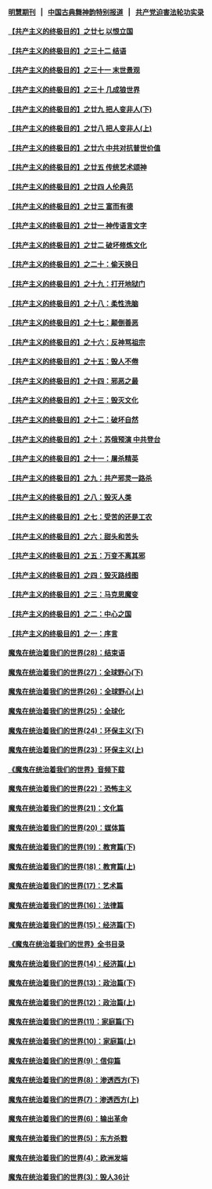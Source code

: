#### [明慧期刊](https://github.com/gfw-breaker/mh-qikan) &nbsp;&nbsp;|&nbsp;&nbsp; [中国古典舞神韵特别报道](https://github.com/gfw-breaker/mh-news/blob/master/shenyun.md?t=07112338) &nbsp;&nbsp;|&nbsp;&nbsp; [共产党迫害法轮功实录](https://github.com/gfw-breaker/mh-news/blob/master/README.md?t=07112338)  

#### [【共产主义的终极目的】之廿七 以恨立国](../pages/nsc422/n11336944.md?t=07112338) 

#### [【共产主义的终极目的】之三十二 结语](../pages/nsc422/n11360535.md?t=07112338) 

#### [【共产主义的终极目的】之三十一 末世景观](../pages/nsc422/n11351129.md?t=07112338) 

#### [【共产主义的终极目的】之三十 几成狼世界](../pages/nsc422/n11348280.md?t=07112338) 

#### [【共产主义的终极目的】之廿九 把人变非人(下)](../pages/nsc422/n11344140.md?t=07112338) 

#### [【共产主义的终极目的】之廿八 把人变非人(上)](../pages/nsc422/n11340492.md?t=07112338) 

#### [【共产主义的终极目的】之廿六 中共对抗普世价值](../pages/nsc422/n11324785.md?t=07112338) 

#### [【共产主义的终极目的】之廿五 传统艺术颂神](../pages/nsc422/n11296396.md?t=07112338) 

#### [【共产主义的终极目的】之廿四 人伦典范](../pages/nsc422/n11296397.md?t=07112338) 

#### [【共产主义的终极目的】之廿三 富而有德](../pages/nsc422/n11283598.md?t=07112338) 

#### [【共产主义的终极目的】之廿一 神传语言文字](../pages/nsc422/n11263265.md?t=07112338) 

#### [【共产主义的终极目的】之廿二 破坏修炼文化](../pages/nsc422/n11245728.md?t=07112338) 

#### [【共产主义的终极目的】之二十：偷天换日](../pages/nsc422/n11238846.md?t=07112338) 

#### [【共产主义的终极目的】之十九：打开地狱门](../pages/nsc422/n11206376.md?t=07112338) 

#### [【共产主义的终极目的】之十八：柔性洗脑](../pages/nsc422/n11199994.md?t=07112338) 

#### [【共产主义的终极目的】之十七：颠倒善恶](../pages/nsc422/n11179782.md?t=07112338) 

#### [【共产主义的终极目的】之十六：反神骂祖宗](../pages/nsc422/n11166798.md?t=07112338) 

#### [【共产主义的终极目的】之十五：毁人不倦](../pages/nsc422/n11166792.md?t=07112338) 

#### [【共产主义的终极目的】之十四：邪恶之最](../pages/nsc422/n11150249.md?t=07112338) 

#### [【共产主义的终极目的】之十三：毁灭文化](../pages/nsc422/n11135227.md?t=07112338) 

#### [【共产主义的终极目的】之十二：破坏自然](../pages/nsc422/n11135214.md?t=07112338) 

#### [【共产主义的终极目的】之十：苏俄预演 中共登台](../pages/nsc422/n11118424.md?t=07112338) 

#### [【共产主义的终极目的】之十一：屠杀精英](../pages/nsc422/n11118442.md?t=07112338) 

#### [【共产主义的终极目的】之九：共产邪灵一路杀](../pages/nsc422/n11114139.md?t=07112338) 

#### [【共产主义的终极目的】之八：毁灭人类](../pages/nsc422/n11108503.md?t=07112338) 

#### [【共产主义的终极目的】之七：受苦的还是工农](../pages/nsc422/n11101809.md?t=07112338) 

#### [【共产主义的终极目的】之六：甜头和苦头](../pages/nsc422/n11096971.md?t=07112338) 

#### [【共产主义的终极目的】之五：万变不离其邪](../pages/nsc422/n11091285.md?t=07112338) 

#### [【共产主义的终极目的】之四：毁灭路线图](../pages/nsc422/n11086284.md?t=07112338) 

#### [【共产主义的终极目的】之三：马克思魔变](../pages/nsc422/n11061941.md?t=07112338) 

#### [【共产主义的终极目的】之二：中心之国](../pages/nsc422/n11047728.md?t=07112338) 

#### [【共产主义的终极目的】之一：序言](../pages/nsc422/n11086077.md?t=07112338) 

#### [魔鬼在统治着我们的世界(28)：结束语](../pages/nsc422/n10936246.md?t=07112338) 

#### [魔鬼在统治着我们的世界(27)：全球野心(下)](../pages/nsc422/n10928319.md?t=07112338) 

#### [魔鬼在统治着我们的世界(26)：全球野心(上)](../pages/nsc422/n10900318.md?t=07112338) 

#### [魔鬼在统治着我们的世界(25)：全球化](../pages/nsc422/n10788205.md?t=07112338) 

#### [魔鬼在统治着我们的世界(24)：环保主义(下)](../pages/nsc422/n10695307.md?t=07112338) 

#### [魔鬼在统治着我们的世界(23)：环保主义(上)](../pages/nsc422/n10688613.md?t=07112338) 

#### [《魔鬼在统治着我们的世界》音频下载](../pages/nsc422/n10635553.md?t=07112338) 

#### [魔鬼在统治着我们的世界(22)：恐怖主义](../pages/nsc422/n10614727.md?t=07112338) 

#### [魔鬼在统治着我们的世界(21)：文化篇](../pages/nsc422/n10597706.md?t=07112338) 

#### [魔鬼在统治着我们的世界(20)：媒体篇](../pages/nsc422/n10586579.md?t=07112338) 

#### [魔鬼在统治着我们的世界(19)：教育篇(下)](../pages/nsc422/n10564808.md?t=07112338) 

#### [魔鬼在统治着我们的世界(18)：教育篇(上)](../pages/nsc422/n10526970.md?t=07112338) 

#### [魔鬼在统治着我们的世界(17)：艺术篇](../pages/nsc422/n10499093.md?t=07112338) 

#### [魔鬼在统治着我们的世界(16)：法律篇](../pages/nsc422/n10485969.md?t=07112338) 

#### [魔鬼在统治着我们的世界(15)：经济篇(下)](../pages/nsc422/n10469975.md?t=07112338) 

#### [《魔鬼在统治着我们的世界》全书目录](../pages/nsc422/n10464261.md?t=07112338) 

#### [魔鬼在统治着我们的世界(14)：经济篇(上)](../pages/nsc422/n10457370.md?t=07112338) 

#### [魔鬼在统治着我们的世界(13)：政治篇(下)](../pages/nsc422/n10448270.md?t=07112338) 

#### [魔鬼在统治着我们的世界(12)：政治篇(上)](../pages/nsc422/n10444576.md?t=07112338) 

#### [魔鬼在统治着我们的世界(11)：家庭篇(下)](../pages/nsc422/n10440961.md?t=07112338) 

#### [魔鬼在统治着我们的世界(10)：家庭篇(上)](../pages/nsc422/n10435448.md?t=07112338) 

#### [魔鬼在统治着我们的世界(9)：信仰篇](../pages/nsc422/n10432159.md?t=07112338) 

#### [魔鬼在统治着我们的世界(8)：渗透西方(下)](../pages/nsc422/n10429603.md?t=07112338) 

#### [魔鬼在统治着我们的世界(7)：渗透西方(上)](../pages/nsc422/n10426013.md?t=07112338) 

#### [魔鬼在统治着我们的世界(6)：输出革命](../pages/nsc422/n10421536.md?t=07112338) 

#### [魔鬼在统治着我们的世界(5)：东方杀戮](../pages/nsc422/n10417707.md?t=07112338) 

#### [魔鬼在统治着我们的世界(4)：欧洲发端](../pages/nsc422/n10414890.md?t=07112338) 

#### [魔鬼在统治着我们的世界(3)：毁人36计](../pages/nsc422/n10411583.md?t=07112338) 

